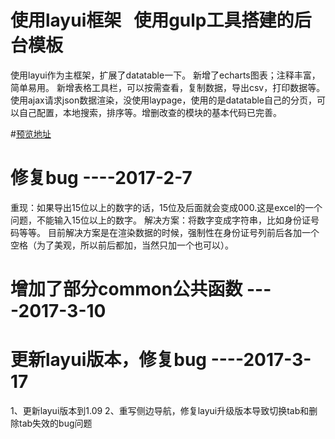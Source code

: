 #  使用layui框架   使用gulp工具搭建的后台模板
使用layui作为主框架，扩展了datatable一下。
新增了echarts图表；注释丰富，简单易用。
新增表格工具栏，可以按需查看，复制数据，导出csv，打印数据等。
使用ajax请求json数据渲染，没使用laypage，使用的是datatable自己的分页，可以自己配置，本地搜索，排序等。增删改查的模块的基本代码已完善。

#<a target="_blank" href="https://loinver.github.io/WebTpl-admin/res/web/index.html">预览地址</a>

# 修复bug    ----2017-2-7
重现：如果导出15位以上的数字的话，15位及后面就会变成000.这是excel的一个问题，不能输入15位以上的数字。
解决方案：将数字变成字符串，比如身份证号码等等。
目前解决方案是在渲染数据的时候，强制性在身份证号列前后各加一个空格（为了美观，所以前后都加，当然只加一个也可以）。
# 增加了部分common公共函数    ----2017-3-10
# 更新layui版本，修复bug ----2017-3-17
1、更新layui版本到1.09
2、重写侧边导航，修复layui升级版本导致切换tab和删除tab失效的bug问题

